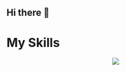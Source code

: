 ## Hi there 👋
# My Skills
<p align="center">
  <a href="https://skillicons.dev">
    <img src="https://skillicons.dev/icons?i=js,java,react,kotlin,laravel,nextjs,nodejs,php,postgres,postman,html,css,c,cs,cpp,dart,django,docker,kubernetes,dotnet,ember,figma,flutter,github&perline=6" />
  </a>
</p>


